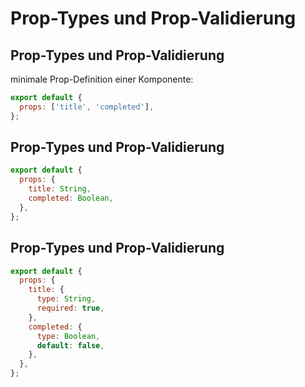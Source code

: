 # Prop-Types und Prop-Validierung

## Prop-Types und Prop-Validierung

minimale Prop-Definition einer Komponente:

```js
export default {
  props: ['title', 'completed'],
};
```

## Prop-Types und Prop-Validierung

```js
export default {
  props: {
    title: String,
    completed: Boolean,
  },
};
```

## Prop-Types und Prop-Validierung

```js
export default {
  props: {
    title: {
      type: String,
      required: true,
    },
    completed: {
      type: Boolean,
      default: false,
    },
  },
};
```
